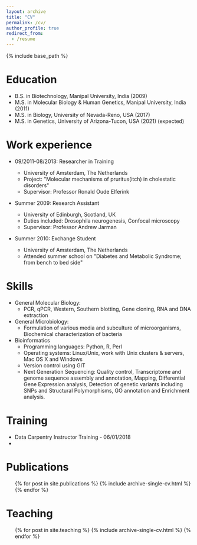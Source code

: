 ```yaml
---
layout: archive
title: "CV"
permalink: /cv/
author_profile: true
redirect_from:
  - /resume
---
```


{% include base_path %}

Education
======
* B.S. in Biotechnology, Manipal University, India (2009)
* M.S. in Molecular Biology & Human Genetics, Manipal University, India (2011)
* M.S. in Biology, University of Nevada-Reno, USA (2017)
* M.S. in Genetics, University of Arizona-Tucon, USA (2021) (expected)

Work experience
======
* 09/2011-08/2013: Researcher in Training
  * University of Amsterdam, The Netherlands
  * Project: "Molecular mechanisms of pruritus(itch) in cholestatic disorders"
  * Supervisor: Professor Ronald Oude Elferink

* Summer 2009: Research Assistant
  * University of Edinburgh, Scotland, UK
  * Duties included: Drosophila neurogenesis, Confocal microscopy
  * Supervisor: Professor Andrew Jarman

* Summer 2010: Exchange Student
  * University of Amsterdam, The Netherlands
  * Attended summer school on "Diabetes and Metabolic Syndrome; from bench to bed side"
 
  
Skills
======
* General Molecular Biology: 
  * PCR, qPCR, Western, Southern blotting, Gene cloning, RNA and DNA extraction
* General Microbiology: 
  * Formulation of various media and subculture of microorganisms, Biochemical characterization of bacteria
* Bioinformatics
  * Programming languages: Python, R, Perl
  * Operating systems: Linux/Unix, work with Unix clusters & servers, Mac OS X and Windows
  * Version control using GIT
  * Next Generation Sequencing: Quality control, Transcriptome and genome sequence assembly and annotation, Mapping, Differential Gene Expression analysis, Detection of genetic variants including SNPs and Structural Polymorphisms, GO annotation and Enrichment analysis.
  
Training
======
* Data Carpentry Instructor Training - 06/01/2018
*

Publications
======
  <ul>{% for post in site.publications %}
    {% include archive-single-cv.html %}
  {% endfor %}</ul>
  
  
Teaching
======
  <ul>{% for post in site.teaching %}
    {% include archive-single-cv.html %}
  {% endfor %}</ul>
  
